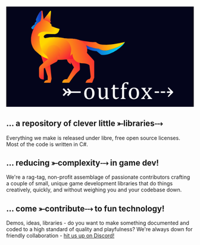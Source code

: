 
![logo, a fox in neon colors looking right, in the direction of the word outfox with a fletched arrow through it](logo-outfox.png)

## ... a repository of clever little ⤜libraries⤏

Everything we make is released under libre, free open source licenses. Most of the code is written in C#.


## ... reducing ⤜complexity⤏ in game dev!
We're a rag-tag, non-profit assemblage of passionate contributors crafting a couple of small, unique game development libraries that do things creatively, quickly, and without weighing you and your codebase down.

## ... come ⤜contribute⤏ to fun technology!
Demos, ideas, libraries - do you want to make something documented and coded to a high standard of quality and playfulness? We're always down for friendly collaboration - [hit us up on Discord!](https://discord.gg/3SF4gWhANS)
